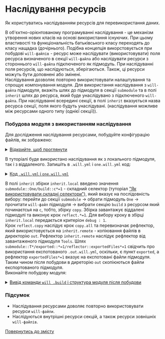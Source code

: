 # Наслідування ресурсів

Як користуватись наслідуванням ресурсів для перевикористання даних.

В об'єктно-орієнтованому програмуванні наслідування - це механізм утворення нових класів на основі використання існуючих. При цьому властивості та функціональність батьківського класу переходять до класу нащадка (дочірнього). Подібна концепція викорстовується при побудові `will-файлів` - ресурс може наслідувати (використовувати) поля ресурса визначеного в секції `will-файла` або наслідувати ресурси з стороннього `will-файла` підключеного як підмодуль. При наслідуванні поля ресурсів, що наслідуються, зберігаються. Також, ці ресурси можуть бути доповнені або змінені.  
Наслідування дозволяє повторно використовувати налаштування та спрощує компонування модуля. Для використання наслідування з `will-файла` підмодуля, вкажіть шлях до підмодуля в секції `submodule` та в полі `inherit` шлях до ресурса, який буде унаслідувано з підключеного `will-файла`. При наслідуванні всередині секції, в полі `inherit` вказується назва ресурса секції, поля якого будуть унаслідувані. (наслідування можливе між ресурсами одного типу (однієї секції)).   

### Побудова модуля з використанням наслідування
Для дослідження наслідування ресурсами, побудуйте конфігурацію файлів, як зображено:

<details>
  <summary><u>Відкрийте, щоб проглянути</u></summary>

```

inheritability
      ├── one
      │    └── one.will.yml
      └── .will.yml

```

</details>

В туторіалі буде використано наслідування як з локального підмодуля, так і з віддаленого. Запишіть в `.will.yml` i `one.will.yml` код:

<details>
  <summary><u>Код <code>.will.yml</code> i <code>one.will.yml</code></u></summary>
<p>Помістіть в <code>.will.yml</code></p>

```yaml
about :

  name : inheritability
  description : "To use resources inheritability"
  version : 0.0.1

path :

  out : 'out'

submodule :

   One : ./one/one.will.yml
   Tools : git+https:///github.com/Wandalen/wTools.git/out/wTools#master

reflector :

  inherit.remote:
    inherit : submodule::T*/exported::*=1/reflector::exportedFiles*=1
    dst:
      filePath: path::out
    criterion:
      debug: [ 0,1 ]

step :

  copy.all :
    inherit : predefined.reflect
    reflector : reflector::reflect.*
    criterion:
      debug: [ 0,1 ]

  reflect.copy :
    inherit : copy*
    reflector : reflector::inherit.*=1
    criterion:
      debug: 1

build :

  inherit.local :
    inherit: submodule::One/build::c*=1
    criterion :
      default : 1
      debug : 1

```

<p>Помістіть в <code>one.will.yml</code></p>

```yaml
build :

  copy :
    criterion :
      debug : [ 0,1 ]
    steps :
      - submodules.download
      - reflect.*=1

```

</details>

В полі `inherit` збірки `inherit.local` введено значення `submodule::One/build::c*=1` - складний селектор (туторіал ["Як використовувати складні селектори"](SelectorComplex.md)), який вказує на послідовність вибору: перейти до секції `submodule` -> обрати підмодуль `One` -> прочитати `will-файл` підмодуля -> вибрати секцію `build` з ресурсом який починаєтсья на `c`, тобто, збірку `copy`. Збірка завантажує віддалені підмодулі та виконує крок `reflect.*=1`. Для вибору кроку в збірці `inherit.local` передається критеріон `debug : 1`.  
Крок `reflect.copy` наслідує крок `copy.all` та перевизначає рефлектор, який використовується на `inherit.remote` - копіювання файлів в директорію `out`. Рефлектор `inherit.remote` наслідує рефлектор від завантаженого підмодуля `Tools`. Шлях `submodule::T*/exported::*=1/reflector::exportedFiles*=1` свідчить про використання експотованого `.out.will.yml`, оскільки, є пункт `exported`, а рефлектор `exportedFiles*=1` вказує на експотовані файли підмодуля. Таким чином після побудови в диреторію `out` скопіюються файли експортованого підмодуля.  
Виконайте побудову модуля:  

<details>
  <summary><u>Вивід команди <code>will .build</code> і структура модуля після побудови</u></summary>

```
[user@user ~]$ will .build
...
  Building inherit.local
     . Read : /path_to_file/.module/Tools/out/wTools.out.will.yml
     + module::Tools was downloaded in 13.797s
   + 1/2 submodule(s) of module::inherit were downloaded in 13.803s
   + reflect.copy.debug reflected 56 files /path_to_file/ : out <- .module/Tools/proto in 1.809s
  Built inherit.local in 15.695s

```

<p>Структура модуля після експорту</p>

```
inheritability
      ├── .module
      │       └── Tools
      ├── one
      │    └── one.will.yml
      ├── out
      │    └── dwtools
      └── .will.yml

```

</details>

### Підсумок  
- Наслідування ресурсами доволяє повторно використовувати ресурси `will-файли`.
- Наслідуються внутрішні ресурси секцій, а також ресурси зовнішніх `will-файлів`.

[Повернутись до змісту](../README.md#tutorials)
